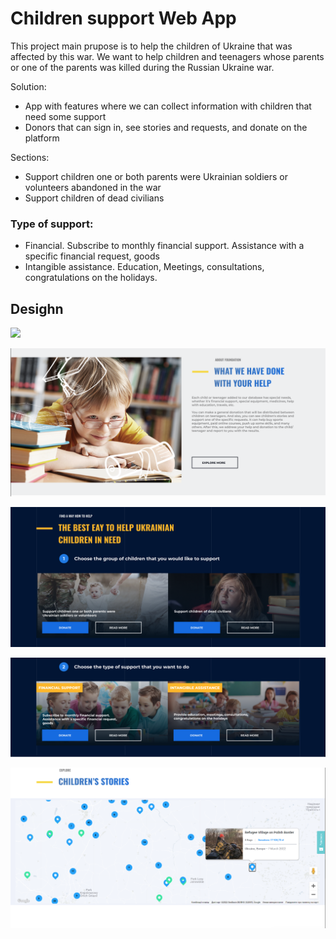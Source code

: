 # Children support Web App

This project main prupose is to help the children of Ukraine that was affected by this war. 
We want to help children and teenagers whose parents or one of the parents was killed during the Russian Ukraine war.

Solution:
- App with features where we can collect information with children that need some support
- Donors that can sign in, see stories and requests, and donate on the platform 

Sections:
- Support children one or both parents were Ukrainian soldiers or volunteers abandoned in the war
- Support children of dead civilians

### Type of support:
- Financial. Subscribe to monthly financial support. Assistance with a specific financial request, goods 
- Intangible assistance. Education, Meetings, consultations, congratulations on the holidays.

## Desighn

![](img/Web_App_1.png)

![](img/Web_App_2.png)

![](img/Web_App_3.png)

![](img/Web_App_4.png)

![](img/Web_App_5.png)
